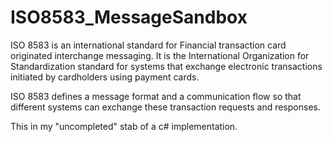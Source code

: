 # ISO8583_MessageSandbox
ISO 8583 is an international standard for Financial transaction card originated interchange messaging.
It is the International Organization for Standardization standard for systems that exchange electronic transactions initiated by cardholders using payment cards.

ISO 8583 defines a message format and a communication flow so that different systems can exchange these transaction requests and responses.

This in my "uncompleted" stab of a c# implementation.
